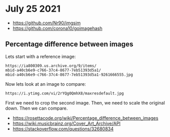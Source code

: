 # July 25 2021

- https://github.com/Nr90/imgsim
- https://github.com/corona10/goimagehash

## Percentage difference between images

Lets start with a reference image:

~~~
https://ia800309.us.archive.org/9/items/
mbid-a40cb6e9-c766-37c4-8677-7eb51393d5a1/
mbid-a40cb6e9-c766-37c4-8677-7eb51393d5a1-9261666555.jpg
~~~

Now lets look at an image to compare:

~~~
https://i.ytimg.com/vi/2rYQg0QmhX8/maxresdefault.jpg
~~~

First we need to crop the second image. Then, we need to scale the original
down. Then we can compare.

- <https://rosettacode.org/wiki/Percentage_difference_between_images>
- <https://wiki.musicbrainz.org/Cover_Art_Archive/API>
- https://stackoverflow.com/questions/32680834

